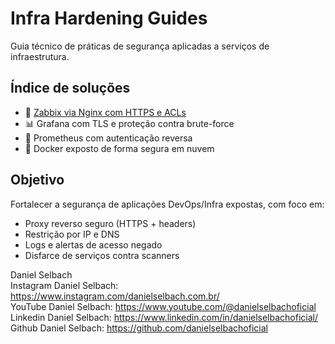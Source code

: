 # Infra Hardening Guides

Guia técnico de práticas de segurança aplicadas a serviços de infraestrutura.

## Índice de soluções

- 🔐 [Zabbix via Nginx com HTTPS e ACLs](https://github.com/danielselbachoficial/infra-hardening-guides/blob/main/zabbix-nginx/zabbix-nginx-hardening.md)
- 📊 Grafana com TLS e proteção contra brute-force
- 📡 Prometheus com autenticação reversa
- 🐳 Docker exposto de forma segura em nuvem

## Objetivo

Fortalecer a segurança de aplicações DevOps/Infra expostas, com foco em:

- Proxy reverso seguro (HTTPS + headers)
- Restrição por IP e DNS
- Logs e alertas de acesso negado
- Disfarce de serviços contra scanners

Daniel Selbach<br>
Instagram Daniel Selbach: https://www.instagram.com/danielselbach.com.br/<br>
YouTube Daniel Selbach: https://www.youtube.com/@danielselbachoficial<br>
Linkedin Daniel Selbach: https://www.linkedin.com/in/danielselbachoficial/<br>
Github Daniel Selbach: https://github.com/danielselbachoficial<br>
